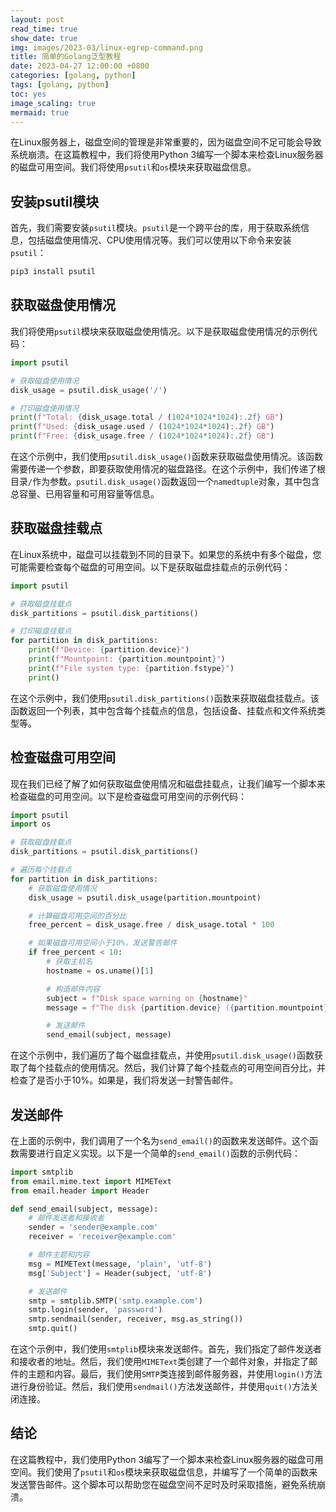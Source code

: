 ```yaml
---
layout: post
read_time: true
show_date: true
img: images/2023-03/linux-egrep-command.png
title: 简单的Golang泛型教程
date: 2023-04-27 12:00:00 +0800
categories: [golang, python]
tags: [golang, python]
toc: yes
image_scaling: true
mermaid: true
---
```


在Linux服务器上，磁盘空间的管理是非常重要的，因为磁盘空间不足可能会导致系统崩溃。在这篇教程中，我们将使用Python 3编写一个脚本来检查Linux服务器的磁盘可用空间。我们将使用`psutil`和`os`模块来获取磁盘信息。

## 安装psutil模块

首先，我们需要安装`psutil`模块。`psutil`是一个跨平台的库，用于获取系统信息，包括磁盘使用情况、CPU使用情况等。我们可以使用以下命令来安装`psutil`：

```bash
pip3 install psutil
```

## 获取磁盘使用情况

我们将使用`psutil`模块来获取磁盘使用情况。以下是获取磁盘使用情况的示例代码：

```python
import psutil

# 获取磁盘使用情况
disk_usage = psutil.disk_usage('/')

# 打印磁盘使用情况
print(f"Total: {disk_usage.total / (1024*1024*1024):.2f} GB")
print(f"Used: {disk_usage.used / (1024*1024*1024):.2f} GB")
print(f"Free: {disk_usage.free / (1024*1024*1024):.2f} GB")
```

在这个示例中，我们使用`psutil.disk_usage()`函数来获取磁盘使用情况。该函数需要传递一个参数，即要获取使用情况的磁盘路径。在这个示例中，我们传递了根目录`/`作为参数。`psutil.disk_usage()`函数返回一个`namedtuple`对象，其中包含总容量、已用容量和可用容量等信息。

## 获取磁盘挂载点

在Linux系统中，磁盘可以挂载到不同的目录下。如果您的系统中有多个磁盘，您可能需要检查每个磁盘的可用空间。以下是获取磁盘挂载点的示例代码：

```python
import psutil

# 获取磁盘挂载点
disk_partitions = psutil.disk_partitions()

# 打印磁盘挂载点
for partition in disk_partitions:
    print(f"Device: {partition.device}")
    print(f"Mountpoint: {partition.mountpoint}")
    print(f"File system type: {partition.fstype}")
    print()
```

在这个示例中，我们使用`psutil.disk_partitions()`函数来获取磁盘挂载点。该函数返回一个列表，其中包含每个挂载点的信息，包括设备、挂载点和文件系统类型等。

## 检查磁盘可用空间

现在我们已经了解了如何获取磁盘使用情况和磁盘挂载点，让我们编写一个脚本来检查磁盘的可用空间。以下是检查磁盘可用空间的示例代码：

```python
import psutil
import os

# 获取磁盘挂载点
disk_partitions = psutil.disk_partitions()

# 遍历每个挂载点
for partition in disk_partitions:
    # 获取磁盘使用情况
    disk_usage = psutil.disk_usage(partition.mountpoint)

    # 计算磁盘可用空间的百分比
    free_percent = disk_usage.free / disk_usage.total * 100

    # 如果磁盘可用空间小于10%，发送警告邮件
    if free_percent < 10:
        # 获取主机名
        hostname = os.uname()[1]

        # 构造邮件内容
        subject = f"Disk space warning on {hostname}"
        message = f"The disk {partition.device} ({partition.mountpoint}) is running out of space ({free_percent:.2f}% free)."

        # 发送邮件
        send_email(subject, message)
```

在这个示例中，我们遍历了每个磁盘挂载点，并使用`psutil.disk_usage()`函数获取了每个挂载点的使用情况。然后，我们计算了每个挂载点的可用空间百分比，并检查了是否小于10%。如果是，我们将发送一封警告邮件。

## 发送邮件

在上面的示例中，我们调用了一个名为`send_email()`的函数来发送邮件。这个函数需要进行自定义实现。以下是一个简单的`send_email()`函数的示例代码：

```python
import smtplib
from email.mime.text import MIMEText
from email.header import Header

def send_email(subject, message):
    # 邮件发送者和接收者
    sender = 'sender@example.com'
    receiver = 'receiver@example.com'

    # 邮件主题和内容
    msg = MIMEText(message, 'plain', 'utf-8')
    msg['Subject'] = Header(subject, 'utf-8')

    # 发送邮件
    smtp = smtplib.SMTP('smtp.example.com')
    smtp.login(sender, 'password')
    smtp.sendmail(sender, receiver, msg.as_string())
    smtp.quit()
```

在这个示例中，我们使用`smtplib`模块来发送邮件。首先，我们指定了邮件发送者和接收者的地址。然后，我们使用`MIMEText`类创建了一个邮件对象，并指定了邮件的主题和内容。最后，我们使用`SMTP`类连接到邮件服务器，并使用`login()`方法进行身份验证。然后，我们使用`sendmail()`方法发送邮件，并使用`quit()`方法关闭连接。

## 结论

在这篇教程中，我们使用Python 3编写了一个脚本来检查Linux服务器的磁盘可用空间。我们使用了`psutil`和`os`模块来获取磁盘信息，并编写了一个简单的函数来发送警告邮件。这个脚本可以帮助您在磁盘空间不足时及时采取措施，避免系统崩溃。